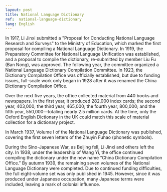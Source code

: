 ```yaml
---
layout: post
title: National Language Dictionary
ref:  national-language-dictionary
lang: English
---
```


In 1917, Li Jinxi submitted a "Proposal for Conducting National Language Research and Surveys" to the Ministry of Education, which marked the first proposal for compiling a National Language Dictionary. In 1919, the Preparatory Committee for National Language Unification was established, and a proposal to compile the dictionary, re-submitted by member Liu Fu (Ban Nong), was approved. The following year, the committee organized a National Language Dictionary Compilation Committee. In 1923, the Dictionary Compilation Office was officially established, but due to funding issues, full-scale work only began in 1928 after it was renamed the China Dictionary Compilation Office.

Over the next five years, the office collected material from 440 books and newspapers. In the first year, it produced 282,000 index cards; the second year, 403,000; the third year, 465,000; the fourth year, 800,000; and the fifth year, 550,000—totaling nearly 2.5 million cards. At the time, only the Oxford English Dictionary in the UK could match this scale of material collection for a dictionary project.

In March 1937, Volume I of the National Language Dictionary was published, covering the first seven letters of the Zhuyin Fuhao (phonetic symbols).

During the Sino-Japanese War, as Beijing fell, Li Jinxi and others left the city. In 1938, under the leadership of Wang Yi, the office continued compiling the dictionary under the new name “China Dictionary Compilation Office.” By autumn 1939, the remaining seven volumes of the National Language Dictionary were completed. Due to continued funding difficulties, the full eight-volume set was only published in 1945. However, since it was produced under Japanese occupation, many Japanese terms were included, leaving a mark of colonial influence.

